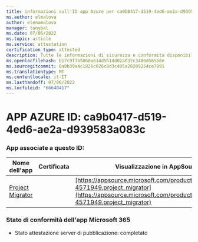 ```yaml
---
title: informazioni sull'ID app Azure per ca9b0417-d519-4ed6-ae2a-d939583a083c
ms.author: elmalova
author: elenamalova
manager: tonybal
ms.date: 07/06/2022
ms.topic: article
ms.service: attestation
certification_type: attested
description: Tutte le informazioni di sicurezza e conformità disponibili per ca9b0417-d519-4ed6-ae2a-d939583a083c.
ms.openlocfilehash: b17c9f7b5860a614d561dd02a032c3486d58568e
ms.sourcegitcommit: 0a0b39a4c1826c026c0d3c405a20209254ce7891
ms.translationtype: MT
ms.contentlocale: it-IT
ms.lasthandoff: 07/06/2022
ms.locfileid: "66648417"
---
```

# <a name="azure-app-id-ca9b0417-d519-4ed6-ae2a-d939583a083c"></a>APP AZURE ID: ca9b0417-d519-4ed6-ae2a-d939583a083c


### <a name="apps-associated-with-this-id"></a>App associate a questo ID:
| **Nome dell'app** | **Certificata** | **Visualizzazione in AppSource** |
|--------------|---------------|-----------------------|
| [Project Migrator](../forward/fluentpro-4571949.project_migrator.md) |  | [https://appsource.microsoft.com/product/office/fluentpro-4571949.project_migrator](https://appsource.microsoft.com/product/office/fluentpro-4571949.project_migrator) |

### <a name="microsoft-365-app-compliance-status"></a>Stato di conformità dell'app Microsoft 365
- Stato attestazione server di pubblicazione: completato
